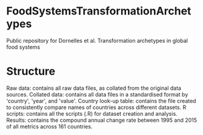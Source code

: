 # FoodSystemsTransformationArchetypes
Public repository for Dornelles et al. Transformation archetypes in global food systems

# Structure
Raw data: contains all raw data files, as collated from the original data sources.
Collated data: contains all data files in a standardised format by 'country', 'year', and 'value'.
Country look-up table: contains the file created to consistently compare names of countries across different datasets.
R scripts: contains all the scripts (.R) for dataset creation and analysis.
Results: contains the compound annual change rate between 1995 and 2015 of all metrics across 161 countries.
